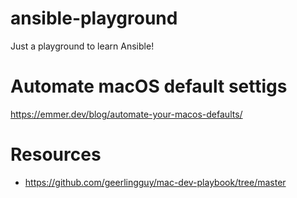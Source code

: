 # ansible-playground
Just a playground to learn Ansible!


# Automate macOS default settigs
https://emmer.dev/blog/automate-your-macos-defaults/

# Resources
- https://github.com/geerlingguy/mac-dev-playbook/tree/master